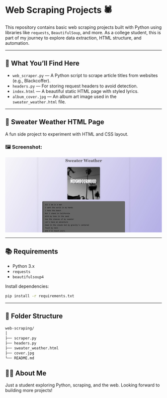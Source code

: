 # Web Scraping Projects 🕷️

This repository contains basic web scraping projects built with Python using libraries like `requests`, `BeautifulSoup`, and more. As a college student, this is part of my journey to explore data extraction, HTML structure, and automation.

---

## 🧠 What You’ll Find Here

- `web_scraper.py` — A Python script to scrape article titles from websites (e.g., Blackcoffer).
- `headers.py` — For storing request headers to avoid detection.
- `index.html` — A beautiful static HTML page with styled lyrics.
- `album_cover.jpg` — An album art image used in the `sweater_weather.html` file.

---

## 🎨 Sweater Weather HTML Page

A fun side project to experiment with HTML and CSS layout.


### 🖼️ Screenshot:

![Sweater Weather Preview](website_img.jpg)

---

## 📚 Requirements

* Python 3.x
* `requests`
* `beautifulsoup4`

Install dependencies:

```bash
pip install -r requirements.txt
```

---
## 📂 Folder Structure

```
web-scraping/
│
├── scraper.py
├── headers.py
├── sweater_weather.html
├── cover.jpg
└── README.md
```

## 🙋‍♂️ About Me

Just a student exploring Python, scraping, and the web.
Looking forward to building more projects!





